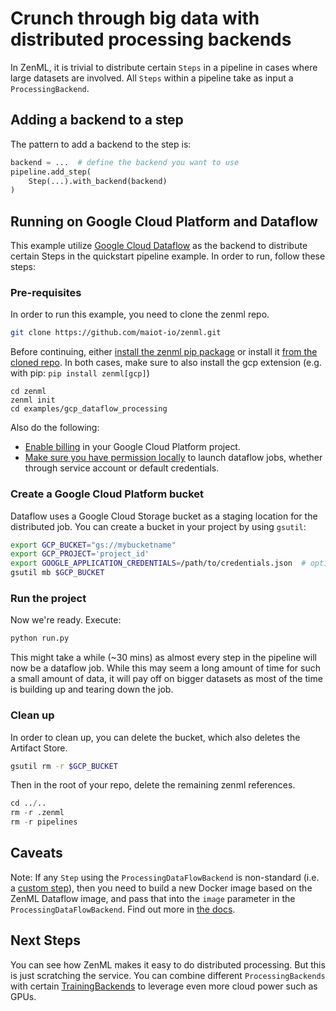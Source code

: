 # Crunch through big data with distributed processing backends

In ZenML, it is trivial to distribute certain `Steps` in a pipeline in cases where large datasets are involved. All `Steps` within a pipeline take as input a `ProcessingBackend`.

## Adding a backend to a step

The pattern to add a backend to the step is:

```python
backend = ...  # define the backend you want to use
pipeline.add_step(
    Step(...).with_backend(backend)
)
```

## Running on Google Cloud Platform and Dataflow

This example utilize [Google Cloud Dataflow](https://cloud.google.com/dataflow) as the backend to distribute certain Steps in the quickstart pipeline example. In order to run, follow these steps:

### Pre-requisites

In order to run this example, you need to clone the zenml repo.

```bash
git clone https://github.com/maiot-io/zenml.git
```

Before continuing, either [install the zenml pip package](https://docs.zenml.io/getting-started/installation.html) or install it [from the cloned repo](../zenml.md). In both cases, make sure to also install the gcp extension \(e.g. with pip: `pip install zenml[gcp]`\)

```text
cd zenml
zenml init
cd examples/gcp_dataflow_processing
```

Also do the following:

* [Enable billing](https://cloud.google.com/billing/docs/how-to/modify-project#enable_billing_for_a_project) in your Google Cloud Platform project.
* [Make sure you have permission locally](https://cloud.google.com/dataflow/docs/concepts/access-control) to launch dataflow jobs, whether through service account or default credentials.

### Create a Google Cloud Platform bucket

Dataflow uses a Google Cloud Storage bucket as a staging location for the distributed job. You can create a bucket in your project by using `gsutil`:

```bash
export GCP_BUCKET="gs://mybucketname"
export GCP_PROJECT='project_id'
export GOOGLE_APPLICATION_CREDENTIALS=/path/to/credentials.json  # optional for permissions to launch dataflow jobs
gsutil mb $GCP_BUCKET
```

### Run the project

Now we're ready. Execute:

```bash
python run.py
```

This might take a while \(~30 mins\) as almost every step in the pipeline will now be a dataflow job. While this may seem a long amount of time for such a small amount of data, it will pay off on bigger datasets as most of the time is building up and tearing down the job.

### Clean up

In order to clean up, you can delete the bucket, which also deletes the Artifact Store.

```bash
gsutil rm -r $GCP_BUCKET
```

Then in the root of your repo, delete the remaining zenml references.

```python
cd ../..
rm -r .zenml
rm -r pipelines
```

## Caveats

Note: If any `Step` using the `ProcessingDataFlowBackend` is non-standard \(i.e. a [custom step](https://docs.zenml.io/getting-started/creating-custom-logic.html)\), then you need to build a new Docker image based on the ZenML Dataflow image, and pass that into the `image` parameter in the `ProcessingDataFlowBackend`. Find out more in [the docs](https://docs.zenml.io/backends/using-docker.html).

## Next Steps

You can see how ZenML makes it easy to do distributed processing. But this is just scratching the service. You can combine different `ProcessingBackends` with certain [TrainingBackends](gcp_gcaip_training.md) to leverage even more cloud power such as GPUs.

